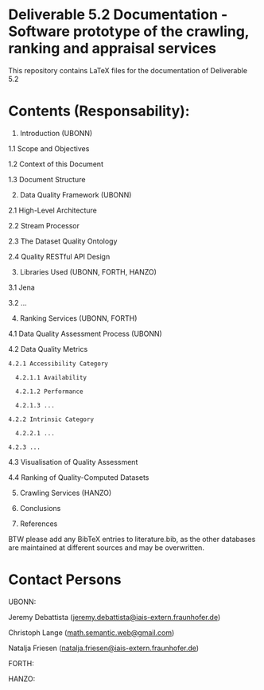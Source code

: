 Deliverable 5.2 Documentation - Software prototype of the crawling, ranking and appraisal services
==================================================================================================

This repository contains LaTeX files for the documentation of Deliverable 5.2

Contents (Responsability):
==========================

1. Introduction (UBONN)

  1.1 Scope and Objectives
  
  1.2 Context of this Document
  
  1.3 Document Structure

2. Data Quality Framework (UBONN)

  2.1 High-Level Architecture
  
  2.2 Stream Processor
  
  2.3 The Dataset Quality Ontology
  
  2.4 Quality RESTful API Design
  
3. Libraries Used (UBONN, FORTH, HANZO)

  3.1 Jena
  
  3.2 ...

4. Ranking Services (UBONN, FORTH)

  4.1 Data Quality Assessment Process (UBONN)
  
  4.2 Data Quality Metrics
  
    4.2.1 Accessibility Category
  
      4.2.1.1 Availability
  
      4.2.1.2 Performance
  
      4.2.1.3 ...
  
    4.2.2 Intrinsic Category
  
      4.2.2.1 ...
  
    4.2.3 ...
  
  4.3 Visualisation of Quality Assessment
  
  4.4 Ranking of Quality-Computed Datasets

5. Crawling Services (HANZO)

6. Conclusions

7. References

BTW please add any BibTeX entries to literature.bib, as the other databases are maintained at different sources and may be overwritten.

Contact Persons
===============

UBONN: 
 
  Jeremy Debattista (jeremy.debattista@iais-extern.fraunhofer.de)
  
  Christoph Lange (math.semantic.web@gmail.com)
  
  Natalja Friesen (natalja.friesen@iais-extern.fraunhofer.de)
  
FORTH:

HANZO:
